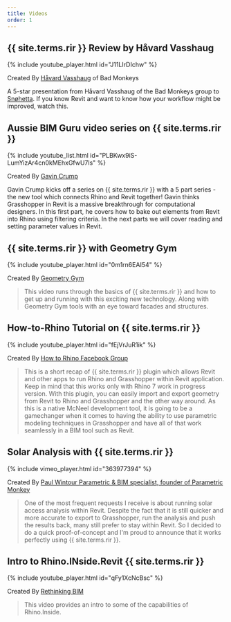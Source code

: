 ```yaml
---
title: Videos
order: 1
---
```


## {{ site.terms.rir }} Review by Håvard Vasshaug

{% include youtube_player.html id="J11LIrDIchw" %}

Created By [Håvard Vasshaug](https://vasshaug.net/) of Bad Monkeys

A 5-star presentation from Håvard Vasshaug of the Bad Monkeys group to [Snøhetta](https://www.snohetta.com/). If you know Revit and want to know how your workflow might be improved, watch this.

## Aussie BIM Guru video series on {{ site.terms.rir }}

{% include youtube_list.html id="PLBKwx9iS-LumYizAr4cn0kMEhxGfwU7ls" %}

Created By [Gavin Crump](https://www.youtube.com/channel/UCry22yTdpgEDdzIZig7NSMQ)

Gavin Crump kicks off a series on {{ site.terms.rir }} with a 5 part series - the new tool which connects Rhino and Revit together! Gavin thinks Grasshopper in Revit is a massive breakthrough for computational designers. In this first part, he covers how to bake out elements from Revit into Rhino using filtering criteria. In the next parts we will cover reading and setting parameter values in Revit.

## {{ site.terms.rir }} with Geometry Gym

{% include youtube_player.html id="0m1rn6EAI54" %}

Created By [Geometry Gym](https://www.youtube.com/channel/UC01FBzTNN-umc7w1-MYnABw)

> This video runs through the basics of {{ site.terms.rir }} and how to get up and running with this exciting new technology. Along with Geometry Gym tools with an eye toward facades and structures.

## How-to-Rhino Tutorial on {{ site.terms.rir }}

{% include youtube_player.html id="fEjVrJuR1ik" %}

Created By [How to Rhino Facebook Group](https://www.facebook.com/groups/howtorhino)

> This is a short recap of {{ site.terms.rir }} plugin which allows Revit and other apps to run Rhino and Grasshopper within Revit application. Keep in mind that this works only with Rhino 7 work in progress version. With this plugin, you can easily import and export geometry from Revit to Rhino and Grasshopper and the other way around. As this is a native McNeel development tool, it is going to be a gamechanger when it comes to having the ability to use parametric modeling techniques in Grasshopper and have all of that work seamlessly in a BIM tool such as Revit. 

## Solar Analysis with {{ site.terms.rir }}

{% include vimeo_player.html id="363977394" %}

Created By [Paul Wintour Parametric & BIM specialist, founder of Parametric Monkey](https://parametricmonkey.com/)

> One of the most frequent requests I receive is about running solar access analysis within Revit. Despite the fact that it is still quicker and more accurate to export to Grasshopper, run the analysis and push the results back, many still prefer to stay within Revit. So I decided to do a quick proof-of-concept and I'm proud to announce that it works perfectly using {{ site.terms.rir }}.

## Intro to Rhino.INside.Revit {{ site.terms.rir }}

{% include youtube_player.html id="qFy1XcNcBsc" %}

Created By [Rethinking BIM](https://www.youtube.com/channel/UC82U-lpftjA7lCeb9Rhdraw)

> This video provides an intro to some of the capabilities of Rhino.Inside.